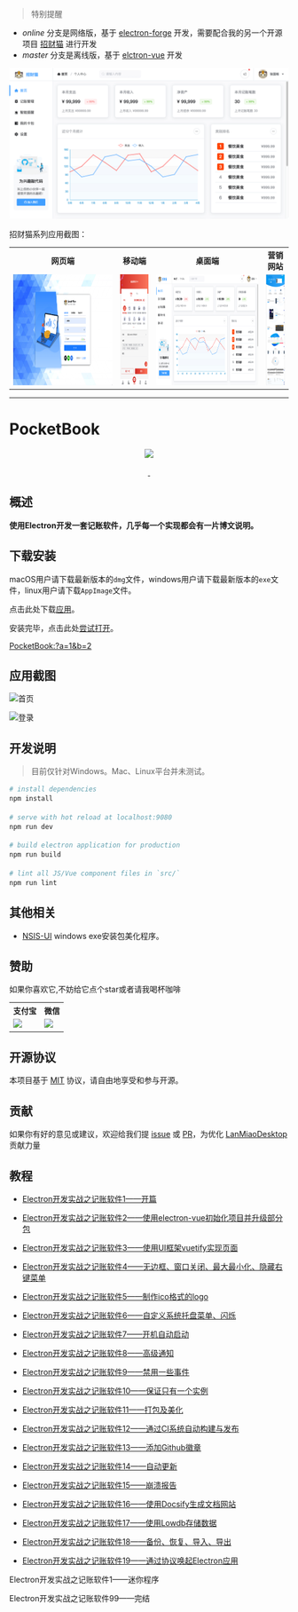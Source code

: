 > 特别提醒
- *online* 分支是网络版，基于 [electron-forge](https://github.com/electron-userland/electron-forge) 开发，需要配合我的另一个开源项目 [招财猫](https://github.com/hilanmiao/smart-miao) 进行开发
- *master* 分支是离线版，基于 [elctron-vue](https://github.com/SimulatedGREG/electron-vue) 开发

![首页](screenshot-home-online.png)

招财猫系列应用截图：

<table>
 <tr>
    <th>网页端</th>
    <th>移动端</th>
    <th>桌面端</th>
    <th>营销网站</th>
 </tr>
  <tr>
    <td valign="top">
        <img src="screenshot-frontend.png" height="200" />
    </td>
    <td valign="top">
        <img src="screenshot-app.png" height="200" />
    </td>
    <td valign="top">
        <img src="screenshot-desktop.png" height="200" />
    </td>
    <td valign="top">
        <img src="screenshot-web.png" height="200" />
    </td>
  </tr>
</table>

***

# PocketBook

<p align="center">
  <img src="https://raw.githubusercontent.com/hilanmiao/LanMiaoDesktop/master/assets/logo.png">
</p>
<p align="center">
  <a href="https://travis-ci.org/hilanmiao/LanMiaoDesktop/builds">
    <img src="https://travis-ci.org/hilanmiao/LanMiaoDesktop.svg?branch=master" alt="">
  </a>
  <a href="https://github.com/hilanmiao/LanMiaoDesktop/blob/master/LICENSE">
      <img src="https://img.shields.io/github/license/hilanmiao/LanMiaoDesktop.svg" alt="">
    </a>
</p>

## 概述

**使用Electron开发一套记账软件，几乎每一个实现都会有一片博文说明。**


## 下载安装

macOS用户请下载最新版本的`dmg`文件，windows用户请下载最新版本的`exe`文件，linux用户请下载`AppImage`文件。

点击此处下载[应用](https://github.com/hilanmiao/LanMiaoDesktop/releases)。

安装完毕，点击此处[尝试打开](PocketBook:?a=1&b=2)。

[PocketBook:?a=1&b=2](PocketBook:?a=1&b=2 "PocketBook:?a=1&b=2")

## 应用截图

![首页](https://raw.githubusercontent.com/hilanmiao/LanMiaoDesktop/master/assets/home.jpg)

![登录](https://raw.githubusercontent.com/hilanmiao/LanMiaoDesktop/master/assets/login.png)

## 开发说明

> 目前仅针对Windows。Mac、Linux平台并未测试。

``` bash
# install dependencies
npm install

# serve with hot reload at localhost:9080
npm run dev

# build electron application for production
npm run build

# lint all JS/Vue component files in `src/`
npm run lint
```


## 其他相关

- [NSIS-UI](https://github.com/hilanmiao/NSIS-UI)  windows exe安装包美化程序。


## 赞助

如果你喜欢它,不妨给它点个star或者请我喝杯咖啡

<table>
 <tr>
    <th>支付宝</th>
    <th>微信</th>
 </tr>
  <tr>
    <td valign="top">
        <img src="https://raw.githubusercontent.com/hilanmiao/LanMiaoDesktop/master/assets/alipay.png" width="200" hegiht="200"/>
    </td>
    <td valign="top">
        <img src="https://raw.githubusercontent.com/hilanmiao/LanMiaoDesktop/master/assets/wechatpay.png" width="200" hegiht="200"/>
    </td>
  </tr>
</table>

## 开源协议

本项目基于 [MIT](http://opensource.org/licenses/MIT) 协议，请自由地享受和参与开源。


## 贡献

如果你有好的意见或建议，欢迎给我们提 [issue] 或 [PR]，为优化 [LanMiaoDesktop] 贡献力量

[PR]: https://github.com/hilanmiao/LanMiaoDesktop/pulls

[issue]: https://github.com/hilanmiao/LanMiaoDesktop/issues

[LanMiaoDesktop]: https://github.com/youzan/vant-weapp

## 教程

- [Electron开发实战之记账软件1——开篇](https://my.oschina.net/u/3667677/blog/3035515)

- [Electron开发实战之记账软件2——使用electron-vue初始化项目并升级部分包](https://my.oschina.net/u/3667677/blog/3035513)

- [Electron开发实战之记账软件3——使用UI框架vuetify实现页面](https://my.oschina.net/u/3667677/blog/3040223)

- [Electron开发实战之记账软件4——无边框、窗口关闭、最大最小化、隐藏右键菜单](https://my.oschina.net/u/3667677/blog/3041467)

- [Electron开发实战之记账软件5——制作ico格式的logo](https://my.oschina.net/u/3667677/blog/3041685)

- [Electron开发实战之记账软件6——自定义系统托盘菜单、闪烁](https://my.oschina.net/u/3667677/blog/3041851)

- [Electron开发实战之记账软件7——开机自动启动](https://my.oschina.net/u/3667677/blog/3042628)

- [Electron开发实战之记账软件8——高级通知](https://my.oschina.net/u/3667677/blog/3043443)

- [Electron开发实战之记账软件9——禁用一些事件](https://my.oschina.net/u/3667677/blog/3043516)

- [Electron开发实战之记账软件10——保证只有一个实例](https://my.oschina.net/u/3667677/blog/3043529)

- [Electron开发实战之记账软件11——打包及美化](https://my.oschina.net/u/3667677/blog/3043986)

- [Electron开发实战之记账软件12——通过CI系统自动构建与发布](https://my.oschina.net/u/3667677/blog/3044025)

- [Electron开发实战之记账软件13——添加Github徽章](https://my.oschina.net/u/3667677/blog/3044255)

- [Electron开发实战之记账软件14——自动更新](https://my.oschina.net/u/3667677/blog/3046786)

- [Electron开发实战之记账软件15——崩溃报告](https://my.oschina.net/u/3667677/blog/3047628)

- [Electron开发实战之记账软件16——使用Docsify生成文档网站](https://my.oschina.net/u/3667677/blog/3048374)

- [Electron开发实战之记账软件17——使用Lowdb存储数据](https://my.oschina.net/u/3667677/blog/3054535)

- [Electron开发实战之记账软件18——备份、恢复、导入、导出](https://my.oschina.net/u/3667677/blog/3073660)

- [Electron开发实战之记账软件19——通过协议唤起Electron应用](https://my.oschina.net/u/3667677/blog/3074681)

Electron开发实战之记账软件1——迷你程序

Electron开发实战之记账软件99——完结
